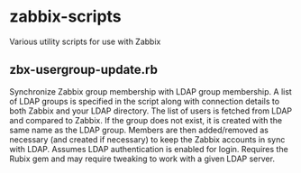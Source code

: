 zabbix-scripts
==============

Various utility scripts for use with Zabbix

zbx-usergroup-update.rb
-----------------------

Synchronize Zabbix group membership with LDAP group membership.  A list of LDAP
groups is specified in the script along with connection details to both Zabbix
and your LDAP directory.  The list of users is fetched from LDAP and compared to
Zabbix.  If the group does not exist, it is created with the same name as the
LDAP group.  Members are then added/removed as necessary (and created if
necessary) to keep the Zabbix accounts in sync with LDAP.  Assumes LDAP
authentication is enabled for login.  Requires the Rubix gem and may require
tweaking to work with a given LDAP server.
